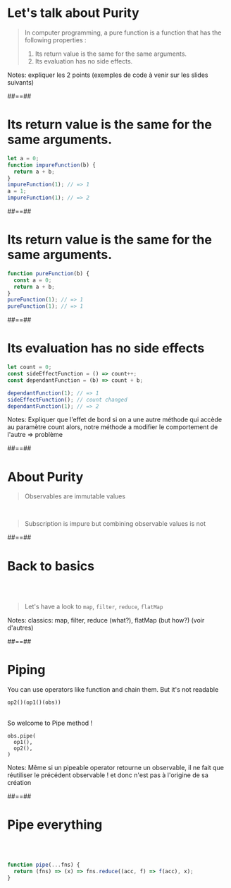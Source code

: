 # Let's talk about Purity

> In computer programming, a pure function is a function that has the following properties :
>
> 1. Its return value is the same for the same arguments.
> 2. Its evaluation has no side effects.

Notes:
expliquer les 2 points (exemples de code à venir sur les slides suivants)

##==##

<!-- .slide: class="with-code consolas" data-type-show="full"-->

# Its return value is the same for the same arguments.

```javascript
let a = 0;
function impureFunction(b) {
  return a + b;
}
impureFunction(1); // => 1
a = 1;
impureFunction(1); // => 2
```

<!-- .element: class="big-code" -->

##==##

<!-- .slide: class="with-code consolas" data-type-show="full" -->

# Its return value is the same for the same arguments.

```javascript
function pureFunction(b) {
  const a = 0;
  return a + b;
}
pureFunction(1); // => 1
pureFunction(1); // => 1
```

<!-- .element: class="big-code" -->

##==##

<!-- .slide: class="with-code consolas" data-type-show="full" -->

# Its evaluation has no side effects

```javascript
let count = 0;
const sideEffectFunction = () => count++;
const dependantFunction = (b) => count + b;

dependantFunction(1); // => 1
sideEffectFunction(); // count changed
dependantFunction(1); // => 2
```

<!-- .element: class="big-code" -->

Notes:
Expliquer que l'effet de bord si on a une autre méthode qui accède au paramètre count
alors, notre méthode a modifier le comportement de l'autre => problème

##==##

# About Purity

> Observables are immutable values

<br>

> Subscription is impure but combining observable values is not

##==##

# Back to basics

<br><br>

> Let's have a look to `map`, `filter`, `reduce`, `flatMap`

Notes:
classics: map, filter, reduce (what?), flatMap (but how?)
(voir d'autres)

##==##

# Piping

You can use operators like function and chain them. But it's not readable

```
op2()(op1()(obs))
```

<br>
So welcome to Pipe method !

```
obs.pipe(
  op1(),
  op2(),
)
```

Notes:
Même si un pipeable operator retourne un observable, il ne fait que réutiliser le précédent observable ! et donc n'est pas à l'origine de sa création

##==##

<!-- .slide: class="with-code consolas" -->

# Pipe everything

<br><br>

```typescript
function pipe(...fns) {
  return (fns) => (x) => fns.reduce((acc, f) => f(acc), x);
}
```

<!-- .element: class="big-code block" -->
